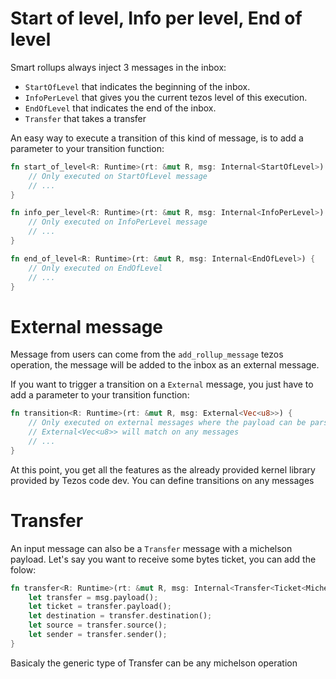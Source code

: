 # Start of level, Info per level, End of level

Smart rollups always inject 3 messages in the inbox:

- `StartOfLevel` that indicates the beginning of the inbox.
- `InfoPerLevel` that gives you the current tezos level of this execution.
- `EndOfLevel` that indicates the end of the inbox.
- `Transfer` that takes a transfer

An easy way to execute a transition of this kind of message, is to add a parameter to your transition function:

```rust
fn start_of_level<R: Runtime>(rt: &mut R, msg: Internal<StartOfLevel>) {
    // Only executed on StartOfLevel message
    // ...
}

fn info_per_level<R: Runtime>(rt: &mut R, msg: Internal<InfoPerLevel>) {
    // Only executed on InfoPerLevel message
    // ...
}

fn end_of_level<R: Runtime>(rt: &mut R, msg: Internal<EndOfLevel>) {
    // Only executed on EndOfLevel
    // ...
}
```

# External message

Message from users can come from the `add_rollup_message` tezos operation, the message will be added to the inbox as an external message.

If you want to trigger a transition on a `External` message, you just have to add a parameter to your transition function:

```rust
fn transition<R: Runtime>(rt: &mut R, msg: External<Vec<u8>>) {
    // Only executed on external messages where the payload can be parsed as bytes
    // External<Vec<u8>> will match on any messages
    // ...
}
```

At this point, you get all the features as the already provided kernel library provided by Tezos code dev.
You can define transitions on any messages

# Transfer

An input message can also be a `Transfer` message with a michelson payload.
Let's say you want to receive some bytes ticket, you can add the folow:

```rust
fn transfer<R: Runtime>(rt: &mut R, msg: Internal<Transfer<Ticket<MichelsonBytes>>>) {
    let transfer = msg.payload();
    let ticket = transfer.payload();
    let destination = transfer.destination();
    let source = transfer.source();
    let sender = transfer.sender();
}
```

Basicaly the generic type of Transfer can be any michelson operation
